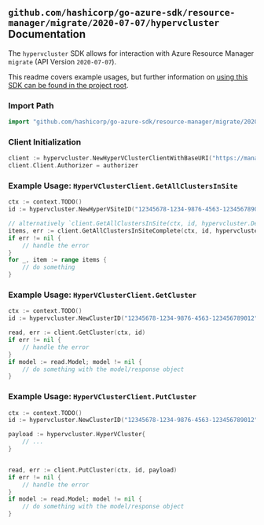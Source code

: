 
## `github.com/hashicorp/go-azure-sdk/resource-manager/migrate/2020-07-07/hypervcluster` Documentation

The `hypervcluster` SDK allows for interaction with Azure Resource Manager `migrate` (API Version `2020-07-07`).

This readme covers example usages, but further information on [using this SDK can be found in the project root](https://github.com/hashicorp/go-azure-sdk/tree/main/docs).

### Import Path

```go
import "github.com/hashicorp/go-azure-sdk/resource-manager/migrate/2020-07-07/hypervcluster"
```


### Client Initialization

```go
client := hypervcluster.NewHyperVClusterClientWithBaseURI("https://management.azure.com")
client.Client.Authorizer = authorizer
```


### Example Usage: `HyperVClusterClient.GetAllClustersInSite`

```go
ctx := context.TODO()
id := hypervcluster.NewHyperVSiteID("12345678-1234-9876-4563-123456789012", "example-resource-group", "hyperVSiteName")

// alternatively `client.GetAllClustersInSite(ctx, id, hypervcluster.DefaultGetAllClustersInSiteOperationOptions())` can be used to do batched pagination
items, err := client.GetAllClustersInSiteComplete(ctx, id, hypervcluster.DefaultGetAllClustersInSiteOperationOptions())
if err != nil {
	// handle the error
}
for _, item := range items {
	// do something
}
```


### Example Usage: `HyperVClusterClient.GetCluster`

```go
ctx := context.TODO()
id := hypervcluster.NewClusterID("12345678-1234-9876-4563-123456789012", "example-resource-group", "hyperVSiteName", "clusterName")

read, err := client.GetCluster(ctx, id)
if err != nil {
	// handle the error
}
if model := read.Model; model != nil {
	// do something with the model/response object
}
```


### Example Usage: `HyperVClusterClient.PutCluster`

```go
ctx := context.TODO()
id := hypervcluster.NewClusterID("12345678-1234-9876-4563-123456789012", "example-resource-group", "hyperVSiteName", "clusterName")

payload := hypervcluster.HyperVCluster{
	// ...
}


read, err := client.PutCluster(ctx, id, payload)
if err != nil {
	// handle the error
}
if model := read.Model; model != nil {
	// do something with the model/response object
}
```
